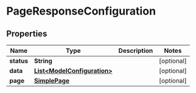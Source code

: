 

# PageResponseConfiguration


## Properties

| Name | Type | Description | Notes |
|------------ | ------------- | ------------- | -------------|
|**status** | **String** |  |  [optional] |
|**data** | [**List&lt;ModelConfiguration&gt;**](ModelConfiguration.md) |  |  [optional] |
|**page** | [**SimplePage**](SimplePage.md) |  |  [optional] |



